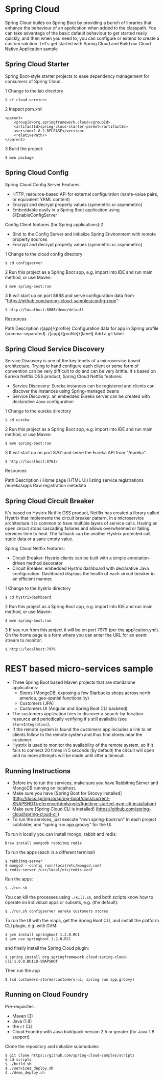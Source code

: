 # Spring Cloud

Spring Cloud builds on Spring Boot by providing a bunch of libraries that enhance the behaviour of an application when added to the classpath.
You can take advantage of the basic default behaviour to get started really quickly, and then when you need to, you can configure or extend to create a custom solution.
Let's get started with Spring Cloud and Build our Cloud Native Application sample

## Spring Cloud  Starter

Spring Boot-style starter projects to ease dependency management for consumers of Spring Cloud.

1 Change to the lab directory
 
    $ cf cloud-services    
    
2 Inspect pom.xml    

    <parent>
        <groupId>org.springframework.cloud</groupId>
        <artifactId>spring-cloud-starter-parent</artifactId>
        <version>1.0.2.RELEASE</version>
        <relativePath/>
    </parent>

3 Build the project:
    
    $ mvn package
    
## Spring Cloud Config 

Spring Cloud Config Server Features:
* HTTP, resource-based API for external configuration (name-value pairs, or equivalent YAML content)
* Encrypt and decrypt property values (symmetric or asymmetric)
* Embeddable easily in a Spring Boot application using @EnableConfigServer

Config Client features (for Spring applications):2
* Bind to the Config Server and initialize Spring Environment with remote property sources
* Encrypt and decrypt property values (symmetric or asymmetric)

1 Change to the cloud config directory
    
    $ cd configserver 

2 Run this project as a Spring Boot app, e.g. import into IDE and run main method, or use Maven:

    $ mvn spring-boot:run

3 It will start up on port 8888 and serve configuration data from "https://github.com/spring-cloud-samples/config-repo":

    $ http://localhost:8888/demo/default


Resources

Path	Description
/{app}/{profile}	Configuration data for app in Spring profile (comma-separated).
/{app}/{profile}/{label}	Add a git label

## Spring Cloud Service Discovery

Service Discovery is one of the key tenets of a microservice based architecture.
Trying to hand configure each client or some form of convention can be very difficult to do and can be very brittle. 
It's based on Eureka Netflix OSS product, Spring Cloud Netflix features:
                                   
* Service Discovery: Eureka instances can be registered and clients can discover the instances using Spring-managed beans
* Service Discovery: an embedded Eureka server can be created with declarative Java configuration

1 Change to the eureka directory

    $ cd eureka
     
2 Run this project as a Spring Boot app, e.g. import into IDE and run main method, or use Maven:

    $ mvn spring-boot:run
        
3 It will start up on port 8761 and serve the Eureka API from "/eureka".
 
    $ http://localhost:8761/

Resources

Path	Description
/	Home page (HTML UI) listing service registrations
/eureka/apps	Raw registration metadata

## Spring Cloud Circuit Breaker

It's based on Hystrix Netflix OSS product, Netflix has created a library called Hystrix that implements the circuit breaker pattern.
In a microservice architecture it is common to have multiple layers of service calls.
Having an open circuit stops cascading failures and allows overwhelmed or failing services time to heal.
The fallback can be another Hystrix protected call, static data or a sane empty value.

Spring Cloud Netflix features:

* Circuit Breaker: Hystrix clients can be built with a simple annotation-driven method decorator
* Circuit Breaker: embedded Hystrix dashboard with declarative Java configuration. Dashboard displays the health of each circuit breaker in an efficient manner.


1 Change to the hystrix directory

    $ cd hystrixdashboard
    
2 Run this project as a Spring Boot app, e.g. import into IDE and run main method, or use Maven:

    $ mvn spring-boot:run
    
3 If you run from this project it will be on port 7979 (per the application.yml).
On the home page is a form where you can enter the URL for an event stream to monitor: 

    $ http://localhost:7979

# REST based micro-services sample

- Three Spring Boot based Maven projects that are standalone applications:
  - Stores (MongoDB, exposing a few Starbucks shops across north america, geo-spatial functionality)
  - Customers (JPA)
  - Customers UI (Angular and Spring Boot CLI backend)
- The customers application tries to discover a search-by-location-resource and periodically verifying it's still available (see `StoreIntegration`).
- If the remote system is found the customers app includes a link to let clients follow to the remote system and thus find stores near the customer.
- Hystrix is used to monitor the availability of the remote system, so if it fails to connect 20 times in 5 seconds (by default) the circuit will open and no more attempts will be made until after a timeout.

## Running Instructions
- Before try to run the services, make sure you have Rabbitmq Server and MongoDB running on localhost.
- Make sure you have [Spring Boot for Groovy installed] (http://docs.spring.io/spring-boot/docs/current-SNAPSHOT/reference/htmlsingle/#getting-started-gvm-cli-installation)
- Make sure [Spring Cloud CLI is installed] (https://github.com/spring-cloud/spring-cloud-cli)
- To run the services, just execute "mvn spring-boot:run" in each project subfolder, and "spring run app.groovy" for the UI.

To run it locally you can install mongo, rabbit and redis:

    brew install mongodb rabbitmq redis
    
To run the apps (each in a different terminal)

    $ rabbitmq-server
    $ mongod --config /usr/local/etc/mongod.conf
    $ redis-server /usr/local/etc/redis.conf
        
Run the apps:

    $ ./run.sh

You can kill the processes using `./kill.sh`, and both scripts know how to operate on individual apps or subsets, e.g. (the default):

    $ ./run.sh configserver eureka customers stores

To run the UI with the maps, get the Spring Boot CLI, and install the
platform CLI plugin, e.g. with GVM:

    $ gvm install springboot 1.2.0.RC1
    $ gvm use springboot 1.2.0.RC1

and finally install the Spring Cloud plugin:

    $ spring install org.springframework.cloud:spring-cloud-cli:1.0.0.BUILD-SNAPSHOT

Then run the app

    $ (cd customers-stores/customers-ui; spring run app.groovy)
    
## Running on Cloud Foundry

Pre-requisites: 

* Maven (3)
* Java (1.8)
* the `cf` CLI
* Cloud Foundry with Java buildpack version 2.5 or greater (for Java 1.8 support)

Clone the repository and initialize submodules:

```
$ git clone https://github.com/spring-cloud-samples/scripts
$ cd scripts
$ ./build.sh
$ ./services_deploy.sh
$ ./demo_deploy.sh
```    
